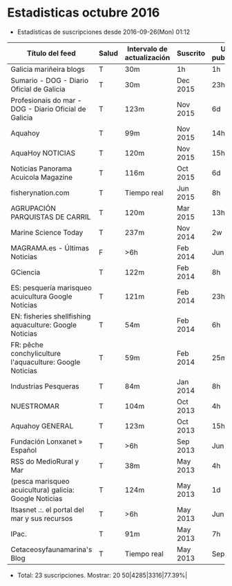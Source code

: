 # Estadisticas octubre 2016

* Estadísticas de suscripciones desde 2016-09-26(Mon) 01:12

|Título del feed|Salud|Intervalo de actualización|Suscrito|Ultima publicación|Artículos|Leído|% Leído|
|---------------|-----|--------------------------|--------|------------------|---------|-----|-------| 
|Galicia mariñeira blogs|T|30m|1h|1h|10|10|100.00%|    
|Sumario - DOG - Diario Oficial de Galicia|T|30m|Dec 2015|23h|1178|1160|98.47%|    
|Profesionais do mar - DOG - Diario Oficial de Galicia|T|123m|Nov 2015|6d|22|22|100.00%|    
|Aquahoy|T|99m|Nov 2015|14h|244|244|100.00%|    
|AquaHoy NOTICIAS|T|120m|Nov 2015|15h|117|117|100.00%|    
|Noticias Panorama Acuicola Magazine|T|116m|Oct 2015|6d|43|43|100.00%|    
|fisherynation.com|T|Tiempo real|Jun 2015|8h|281|0|0.00%|    
|AGRUPACIÓN PARQUISTAS DE CARRIL|T|120m|Mar 2015|13h|12|12|100.00%|    
|Marine Science Today|T|237m|Nov 2014|2w|3|3|100.00%|    
|MAGRAMA.es - Últimas Noticias|F|>6h|Feb 2014|Jun 2016|0|0|N/A|    
|GCiencia|T|122m|Feb 2014|8h|117|114|97.44%|    
|ES: pesquería marisqueo acuicultura Google Noticias|T|121m|Feb 2014|23h|95|95|100.00%|    
|EN: fisheries shellfishing aquaculture: Google Noticias|T|54m|Feb 2014|6h|401|49|12.22%|    
|FR: pêche conchyliculture l'aquaculture: Google Noticias|T|59m|Feb 2014|25m|386|95|24.61%|    
|Industrias Pesqueras|T|84m|Jan 2014|8h|278|277|99.64%|    
|NUESTROMAR|T|104m|Oct 2013|4h|220|210|95.45%|    
|Aquahoy GENERAL|T|123m|Oct 2013|15h|59|59|100.00%|    
|Fundación Lonxanet » Español|T|>6h|Sep 2013|Jun 2016|0|0|N/A|    
|RSS do MedioRural y Mar|T|38m|May 2013|4h|575|563|97.91%|    
|(pesca marisqueo acuicultura) galicia: Google Noticias|T|124m|May 2013|1d|12|12|100.00%|    
|Itsasnet .:. el portal del mar y sus recursos|T|>6h|May 2013|Jun 2016|0|0|N/A|    
|IPac.|T|91m|May 2013|7h|232|231|99.57%|    
|Cetaceosyfaunamarina's Blog|T|Tiempo real|May 2013|Sep 2016|0|0|N/A|    

+ Total: 23 suscripciones.     Mostrar:  20  50|4285|3316|77.39%|

